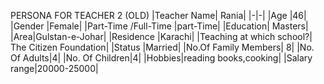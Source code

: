 PERSONA FOR TEACHER 2 (OLD)
|Teacher Name| Rania|
|-|-|
|Age |46|
|Gender |Female|
|Part-Time /Full-Time |part-Time|
|Education| Masters|
|Area|Gulstan-e-Johar|
|Residence |Karachi|
|Teaching at which school?| The Citizen Foundation|
|Status |Married|
|No.Of Family Members| 8|
|No. Of Adults|4|
|No. Of Children|4|
|Hobbies|reading books,cooking|
|Salary range|20000-25000|

